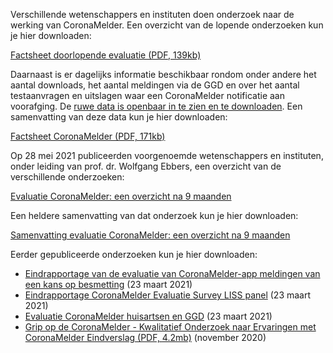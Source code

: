 Verschillende wetenschappers en instituten doen onderzoek naar de werking van  CoronaMelder. Een overzicht van de lopende onderzoeken kun je hier downloaden: 

<a href="/media/Factsheet_doorlopende_evaluatie.pdf" rel="noopener noreferrer" target="_blank">Factsheet doorlopende evaluatie (PDF, 139kb)</a>

Daarnaast is er dagelijks informatie beschikbaar rondom onder andere het aantal  downloads, het aantal meldingen via de GGD en over het aantal testaanvragen en uitslagen waar een CoronaMelder notificatie aan  voorafging. De <a href="https://github.com/minvws/nl-covid19-notification-app-statistics/tree/main/statistics" rel="noopener noreferrer" target="_blank">ruwe data is openbaar in te zien en te downloaden</a>. Een samenvatting van deze data kun je hier downloaden:

<a href="/media/Factsheet_Corona_latest.pdf" rel="noopener noreferrer" target="_blank">Factsheet CoronaMelder (PDF, 171kb)</a>

Op 28 mei 2021 publiceerden voorgenoemde wetenschappers en instituten,  onder leiding van prof. dr. Wolfgang Ebbers, een overzicht van de  verschillende onderzoeken:

<a href="/media/Evaluatie_CoronaMelder_na_9_maanden.pdf" rel="noopener noreferrer" target="_blank">Evaluatie CoronaMelder: een overzicht na 9 maanden </a>

Een heldere samenvatting van dat onderzoek kun je hier downloaden:
 
<a href="/media/Samenvatting_evalatie_CoronaMelder_na_9_maanden.pdf" rel="noopener noreferrer" target="_blank">Samenvatting evaluatie CoronaMelder: een overzicht na 9 maanden</a>

Eerder gepubliceerde onderzoeken kun je hier downloaden:

- <a href="https://www.rijksoverheid.nl/documenten/publicaties/2021/03/23/eindrapportage-evaluatie-coronamelder-eur-23-maart-2021" rel="noopener noreferrer" target="_blank">Eindrapportage van de evaluatie van CoronaMelder-app meldingen van een kans op besmetting</a> (23 maart 2021)
- <a href="https://www.rijksoverheid.nl/ministeries/ministerie-van-volksgezondheid-welzijn-en-sport/documenten/publicaties/2021/03/23/eindrapportage-coronamelder-evaluatie-18-maart-2021" rel="noopener noreferrer" target="_blank">Eindrapportage CoronaMelder Evaluatie Survey LISS panel</a> (23 maart 2021)
- <a href="https://www.rijksoverheid.nl/ministeries/ministerie-van-volksgezondheid-welzijn-en-sport/documenten/publicaties/2021/03/23/evaluatie-coronamelder-op-de-processen-huisartsen-en-ggd-derde-evaluatie-maart-2021" rel="noopener noreferrer" target="_blank">Evaluatie CoronaMelder huisartsen en GGD</a> (23 maart 2021)
- <a href="/media/Eindrapport_kwalitatiefOZ_24032021_Grip_op_Coronamelder-UT_en_OU.pdf" rel="noopener noreferrer" target="_blank">Grip op de CoronaMelder - 
Kwalitatief Onderzoek naar Ervaringen met CoronaMelder Eindverslag (PDF, 4.2mb)</a> (november 2020)
  